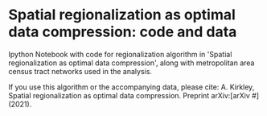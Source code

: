 # Spatial regionalization as optimal data compression: code and data
Ipython Notebook with code for regionalization algorithm in 'Spatial regionalization as optimal data compression', along with metropolitan area census tract networks used in the analysis.

If you use this algorithm or the accompanying data, please cite:
A. Kirkley, Spatial regionalization as optimal data compression. Preprint arXiv:[arXiv #] (2021).
